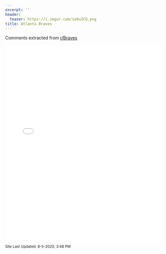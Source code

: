 ```yaml
---
excerpt: ''
header:
  teaser: https://i.imgur.com/ie9uZCQ.png
title: Atlanta Braves
---
```


Comments extracted from [r/Braves](https://reddit.com/r/Braves)
<iframe id="igraph" scrolling="no" style="border:none;" seamless="seamless" src="/plots/MLB/ATL.html" height="640" width="100%"></iframe>
<small>Site Last Updated: 8-5-2020, 3:48 PM</small>